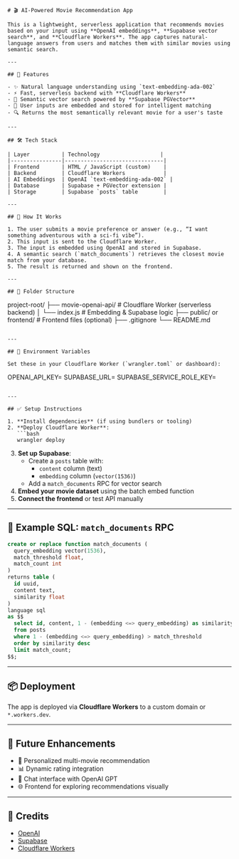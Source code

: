 ```
# 🎬 AI-Powered Movie Recommendation App

This is a lightweight, serverless application that recommends movies based on your input using **OpenAI embeddings**, **Supabase vector search**, and **Cloudflare Workers**. The app captures natural-language answers from users and matches them with similar movies using semantic search.

---

## 🚀 Features

- ✨ Natural language understanding using `text-embedding-ada-002`
- ⚡ Fast, serverless backend with **Cloudflare Workers**
- 🧠 Semantic vector search powered by **Supabase PGVector**
- 📄 User inputs are embedded and stored for intelligent matching
- 🔍 Returns the most semantically relevant movie for a user's taste

---

## 🛠️ Tech Stack

| Layer          | Technology                   |
|----------------|-------------------------------|
| Frontend       | HTML / JavaScript (custom)    |
| Backend        | Cloudflare Workers            |
| AI Embeddings  | OpenAI `text-embedding-ada-002` |
| Database       | Supabase + PGVector extension |
| Storage        | Supabase `posts` table        |

---

## 🧩 How It Works

1. The user submits a movie preference or answer (e.g., “I want something adventurous with a sci-fi vibe”).
2. This input is sent to the Cloudflare Worker.
3. The input is embedded using OpenAI and stored in Supabase.
4. A semantic search (`match_documents`) retrieves the closest movie match from your database.
5. The result is returned and shown on the frontend.

---

## 📂 Folder Structure

```
project-root/
├── movie-openai-api/      # Cloudflare Worker (serverless backend)
│   └── index.js           # Embedding & Supabase logic
├── public/ or frontend/   # Frontend files (optional)
├── .gitignore
└── README.md
```

---

## 🧪 Environment Variables

Set these in your Cloudflare Worker (`wrangler.toml` or dashboard):

```
OPENAI_API_KEY=<your-openai-key>
SUPABASE_URL=<your-supabase-url>
SUPABASE_SERVICE_ROLE_KEY=<your-service-role-key>
```

---

## ✅ Setup Instructions

1. **Install dependencies** (if using bundlers or tooling)
2. **Deploy Cloudflare Worker**:
   ```bash
   wrangler deploy
   ```
3. **Set up Supabase**:
   - Create a `posts` table with:
     - `content` column (text)
     - `embedding` column (`vector(1536)`)
   - Add a `match_documents` RPC for vector search
4. **Embed your movie dataset** using the batch embed function
5. **Connect the frontend** or test API manually

---

## 🧠 Example SQL: `match_documents` RPC

```sql
create or replace function match_documents (
  query_embedding vector(1536),
  match_threshold float,
  match_count int
)
returns table (
  id uuid,
  content text,
  similarity float
)
language sql
as $$
  select id, content, 1 - (embedding <=> query_embedding) as similarity
  from posts
  where 1 - (embedding <=> query_embedding) > match_threshold
  order by similarity desc
  limit match_count;
$$;
```

---

## 📦 Deployment

The app is deployed via **Cloudflare Workers** to a custom domain or `*.workers.dev`.

---

## 🔮 Future Enhancements

- 🧠 Personalized multi-movie recommendation
- 📊 Dynamic rating integration
- 💬 Chat interface with OpenAI GPT
- 🌐 Frontend for exploring recommendations visually

---

## 🙏 Credits

- [OpenAI](https://openai.com/)
- [Supabase](https://supabase.com/)
- [Cloudflare Workers](https://developers.cloudflare.com/workers/)
```
